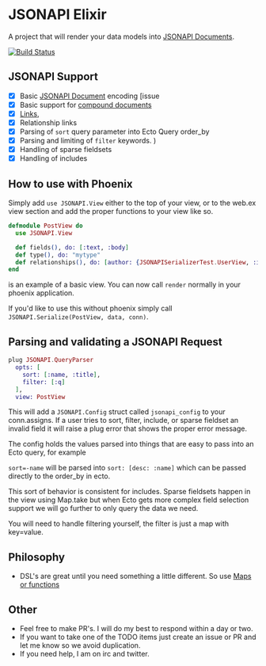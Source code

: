 JSONAPI Elixir
=======

A project that will render your data models into [JSONAPI Documents](http://jsonapi.org/format). 

[![Build Status](https://travis-ci.org/jeregrine/jsonapi.svg)](https://travis-ci.org/jeregrine/jsonapi)

## JSONAPI Support
- [X] Basic [JSONAPI Document](http://jsonapi.org/format/#document-top-level) encoding [issue
- [X] Basic support for [compound documents](http://jsonapi.org/format/#document-compound-documents)
- [X] [Links](http://jsonapi.org/format/#document-links), 
- [X] Relationship links 
- [X] Parsing of `sort` query parameter into Ecto Query order_by
- [X] Parsing and limiting of `filter` keywords. )
- [X] Handling of sparse fieldsets
- [X] Handling of includes

## How to use with Phoenix
Simply add `use JSONAPI.View` either to the top of your view, or to the web.ex view section and add the
proper functions to your view like so.

```elixir
defmodule PostView do
  use JSONAPI.View

  def fields(), do: [:text, :body]
  def type(), do: "mytype"
  def relationships(), do: [author: {JSONAPISerializerTest.UserView, :include}, comments: {JSONAPISerializerTest.CommentView, :include}]
end
```
is an example of a basic view. You can now call `render` normally in your phoenix application.

If you'd like to use this without phoenix simply call `JSONAPI.Serialize(PostView, data, conn)`.

## Parsing and validating a JSONAPI Request

```elixir 
plug JSONAPI.QueryParser
  opts: [
    sort: [:name, :title],
    filter: [:q]
  ],
  view: PostView
```

This will add a `JSONAPI.Config` struct called `jsonapi_config` to your conn.assigns. If a user tries to 
sort, filter, include, or sparse fieldset an invalid field it will raise a plug error that shows the 
proper error message. 

The config holds the values parsed into things that are easy to pass into an Ecto query, for example

`sort=-name` will be parsed into `sort: [desc: :name]` which can be passed directly to the order_by in ecto. 

This sort of behavior is consistent for includes. Sparse fieldsets happen in the view using Map.take but 
when Ecto gets more complex field selection support we will go further to only query the data we need. 

You will need to handle filtering yourself, the filter is just a map with key=value. 

## Philosophy

- DSL's are great until you need something a little different. So use [Maps or functions](http://elixir-lang.org/getting-started/meta/domain-specific-languages.html)

## Other

- Feel free to make PR's. I will do my best to respond within a day or two. 
- If you want to take one of the TODO items just create an issue or PR and let me know so we avoid duplication.
- If you need help, I am on irc and twitter. 
